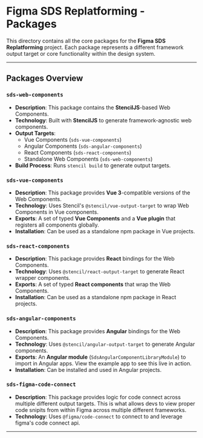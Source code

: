 # Figma SDS Replatforming - Packages

This directory contains all the core packages for the **Figma SDS Replatforming** project. Each package represents a different framework output target or core functionality within the design system.

---

## **Packages Overview**

### `sds-web-components`

- **Description**: This package contains the **StencilJS**-based Web Components.
- **Technology**: Built with **StencilJS** to generate framework-agnostic web components.
- **Output Targets**:
  - Vue Components (`sds-vue-components`)
  - Angular Components (`sds-angular-components`)
  - React Components (`sds-react-components`)
  - Standalone Web Components (`sds-web-components`)
- **Build Process**: Runs `stencil build` to generate output targets.

### `sds-vue-components`

- **Description**: This package provides **Vue 3**-compatible versions of the Web Components.
- **Technology**: Uses Stencil's `@stencil/vue-output-target` to wrap Web Components in Vue components.
- **Exports**: A set of typed **Vue Components** and a **Vue plugin** that registers all components globally.
- **Installation**: Can be used as a standalone npm package in Vue projects.

### `sds-react-components`

- **Description**: This package provides **React** bindings for the Web Components.
- **Technology**: Uses `@stencil/react-output-target` to generate React wrapper components.
- **Exports**: A set of typed **React components** that wrap the Web Components.
- **Installation**: Can be used as a standalone npm package in React projects.

### `sds-angular-components`

- **Description**: This package provides **Angular** bindings for the Web Components.
- **Technology**: Uses `@stencil/angular-output-target` to generate Angular components.
- **Exports**: An **Angular module** (`SdsAngularComponentLibraryModule`) to import in Angular apps. View the example app to see this live in action.
- **Installation**: Can be installed and used in Angular projects.

### `sds-figma-code-connect`

- **Description**: This package provides logic for code connect across multiple different output targets. This is what allows devs to view proper code snipits from within Figma across multiple different frameworks.
- **Technology**: Uses `@figma/code-connect` to connect to and leverage figma's code connect api.

---
